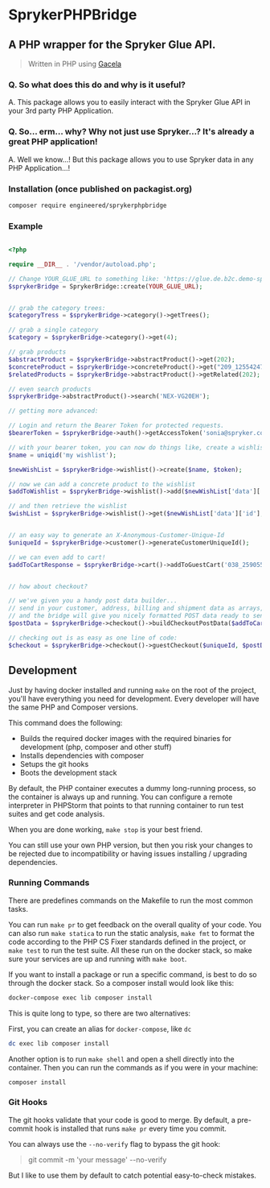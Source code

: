 # SprykerPHPBridge
## A PHP wrapper for the Spryker Glue API.

> Written in PHP using [Gacela](https://github.com/gacela-project/gacela)

### Q. So what does this do and why is it useful?

A. This package allows you to easily interact with the Spryker Glue API in your 3rd party PHP Application.

### Q. So... erm... why? Why not just use Spryker...? It's already a great PHP application!

A. Well we know...! But this package allows you to use Spryker data in any PHP Application...!


### Installation (once published on packagist.org)

```bash
composer require engineered/sprykerphpbridge
```

### Example

```php

<?php

require __DIR__ . '/vendor/autoload.php';

// Change YOUR_GLUE_URL to something like: 'https://glue.de.b2c.demo-spryker.com'
$sprykerBridge = SprykerBridge::create(YOUR_GLUE_URL);


// grab the category trees:
$categoryTress = $sprykerBridge->category()->getTrees();

// grab a single category
$category = $sprykerBridge->category()->get(4);

// grab products
$abstractProduct = $sprykerBridge->abstractProduct()->get(202);
$concreteProduct = $sprykerBridge->concreteProduct()->get("209_12554247");
$relatedProducts = $sprykerBridge->abstractProduct()->getRelated(202);

// even search products
$sprykerBridge->abstractProduct()->search('NEX-VG20EH');

// getting more advanced:

// Login and return the Bearer Token for protected requests.
$bearerToken = $sprykerBridge->auth()->getAccessToken('sonia@spryker.com', 'change123');

// with your bearer token, you can now do things like, create a wishlist...
$name = uniqid('my wishlist');

$newWishList = $sprykerBridge->wishlist()->create($name, $token);

// now we can add a concrete product to the wishlist
$addToWishlist = $sprykerBridge->wishlist()->add($newWishList['data']['id'], '209_12554247', $token);

// and then retrieve the wishlist
$wishList = $sprykerBridge->wishlist()->get($newWishList['data']['id'], $token);


// an easy way to generate an X-Anonymous-Customer-Unique-Id
$uniqueId = $sprykerBridge->customer()->generateCustomerUniqueId();

// we can even add to cart!
$addToCartResponse = $sprykerBridge->cart()->addToGuestCart('038_25905593', 1, $uniqueId);


// how about checkout?

// we've given you a handy post data builder...
// send in your customer, address, billing and shipment data as arrays,
// and the bridge will give you nicely formatted POST data ready to send to Spryker for checkout.
$postData = $sprykerBridge->checkout()->buildCheckoutPostData($addToCartResponse['data']['id'], $customer, $billingAddress, $payments, $shipments);

// checking out is as easy as one line of code:
$checkout = $sprykerBridge->checkout()->guestCheckout($uniqueId, $postData);
```

## Development

Just by having docker installed and running `make` on the root of the project, you'll have 
everything you need for development. Every developer will have the same PHP and Composer versions.

This command does the following:
- Builds the required docker images with the required binaries for development (php, composer 
  and other stuff)
- Installs dependencies with composer
- Setups the git hooks
- Boots the development stack

By default, the PHP container executes a dummy long-running process, so the container is always up 
and running. You can configure a remote interpreter in PHPStorm that points to that running
container to run test suites and get code analysis.

When you are done working, `make stop` is your best friend.

You can still use your own PHP version, but then you risk your changes to be rejected due to
incompatibility or having issues installing / upgrading dependencies.

### Running Commands

There are predefines commands on the Makefile to run the most common tasks.

You can run `make pr` to get feedback on the overall quality of your code. You can also run 
`make statica` to run the static analysis, `make fmt` to format the code according to the PHP CS 
Fixer standards defined in the project, or `make test` to run the test suite. All these run on
the docker stack, so make sure your services are up and running with `make boot`.

If you want to install a package or run a specific command, is best to do so through the docker 
stack. So a composer install would look like this:

```bash
docker-compose exec lib composer install
```

This is quite long to type, so there are two alternatives:

First, you can create an alias for `docker-compose`, like `dc`

```bash
dc exec lib composer install
```

Another option is to run `make shell` and open a shell directly into the container. Then you can
run the commands as if you were in your machine:

```ash
composer install
```

### Git Hooks

The git hooks validate that your code is good to merge. By default, a pre-commit hook is installed
that runs `make pr` every time you commit.

You can always use the `--no-verify` flag to bypass the git hook:

> git commit -m 'your message' --no-verify

But I like to use them by default to catch potential easy-to-check mistakes.